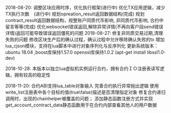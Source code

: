 2018-08-20:
    调整区块应用时序，优化执行框架(进行中)
    优化TX应用逻辑，减少TX执行次数　(进行中)
    规划opreation_result返回数据结构(完成)
    规划contract_result返回数据结构，规整账户同质代币影响, 非同质代币影响, 合约中留言等等(完成)
    优化websocket错误返回,解除异常详情(不再向客户段send错误详情)返回可能导致错误返回僵死的问题
2018-08-27:
    修复非同质交易过期,清理失败的问题
    修改区块生产后的确认过程，确认过程中允许移除确认失败的tx
    增加lua_cjson模块，支持在lua脚本中进行对象序列化与反序列化
    更新系统版本：ubuntu 18.04 ,boost库保持1.57.0 openssl库保持1.0.2 (apt-get install libssl1.0-dev)



2018-10-28:
    本版本以独立lua虚拟机实例运行合约，拥有合约ＩＯ注册表读写逻辑，拥有较高的稳定性

2018-11-20:
    合约ABI支持lua_table对象输入
    完善合约执行异常抛出逻辑
    使用write_list注册表中各个目标的值(true\false)描述是否清理指定对象
    修复合约递归调用时，出现的chainhelper被覆盖的问题；
    添加静态函数注册方式并实现get_account_contract_data静态函数用于在合约内部查看其他人的用户数据